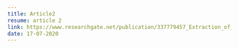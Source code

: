 ```yaml
---
title: Article2
resume: article 2
link: https://www.researchgate.net/publication/337779457_Extraction_of_test_cases_procedures_from_textual_use_cases_to_reduce_test_effort_Test_Factory_Experience_Report
date: 17-07-2020
---
```

